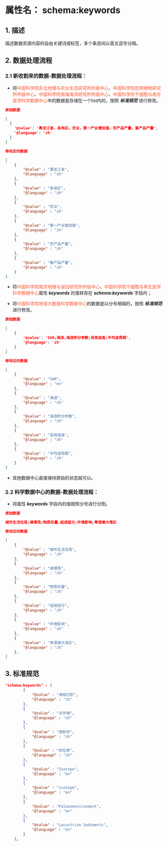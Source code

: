 # 属性名： schema:keywords

## 1. 描述
描述数据资源内容的自由关键词或标签，多个条目间以英文逗号分隔。

## 2. 数据处理流程
### 2.1 新收割来的数据-数据处理流程：
  * 将<font color="#fc5531">中国科学院东北地理与农业生态研究所所级中心</font>、<font color="#fc5531">中国科学院昆明植物研究所所级中心</font>、<font color="#fc5531">中国科学院南海海洋研究所所级中心</font>、<font color="#fc5531">中国科学院干细胞与再生医学科学数据中心</font>中的数据是存储在一个list内的，按照 ___标准规范___ 进行修改。
```json
原始数据

[
  {
    '@value': '黑龙江省，各地区，农业，第一产业增加值，农产品产量，畜产品产量',
    '@language': 'zh'
  }
]
``` 

```json
修改后的数据

[
    {
        "@value" : "黑龙江省",
        "@language" : "zh"
    },
    {
        "@value" : "各地区",
        "@language" : "zh"
    },
    {
        "@value" : "农业",
        "@language" : "zh"
    },
    {
        "@value" : "第一产业增加值",
        "@language" : "zh"
    },
    {
        "@value" : "农产品产量",
        "@language" : "zh"
    },
    {
        "@value" : "畜产品产量",
        "@language" : "zh"
    }
]
``` 

  * 将<font color="#fc5531">中国科学院南京地理与湖泊研究所所级中心</font>、<font color="#fc5531">中国科学院干细胞与再生医学科学数据中心</font>属性 ___keywords___ 的值转存在 ___schema:keywords___ 字段内； 

  * 将<font color="#fc5531">中国科学院地球大数据科学数据中心</font>的数据是以分号相隔的，按照 ___标准规范___ 进行修改。

```json
原始数据

[
    {
        '@value': 'SAR;海浪;海浪积分参数;有效波高;平均波周期', 
        '@language': 'zh'
    }
]
``` 

```json
修改后的数据

[
    {
        "@value" : "SAR",
        "@language" : "en"
    },
    {
        "@value" : "海浪",
        "@language" : "zh"
    },
    {
        "@value" : "海浪积分参数",
        "@language" : "zh"
    },
    {
        "@value" : "有效波高",
        "@language" : "zh"
    },
    {
        "@value" : "平均波周期",
        "@language" : "zh"
    }
]
``` 

  * 其他数据中心直接保持原始的状态就可以。

### 2.2 科学数据中心的数据-数据处理流程：
  * 将属性 ___keywords___ 字段内的值按照分号进行分割。

```json
原始数据

城市生活垃圾;填埋场;物质存量;组成组分;环境影响;粤港澳大湾区
``` 

```json
修改后的数据

[
    {
        "@value" : "城市生活垃圾",
        "@language" : "zh"
    },
    {
        "@value" : "填埋场",
        "@language" : "zh"
    },
    {
        "@value" : "物质存量",
        "@language" : "zh"
    },
    {
        "@value" : "组成组分",
        "@language" : "zh"
    },
    {
        "@value" : "环境影响",
        "@language" : "zh"
    },
    {
        "@value" : "粤港澳大湾区",
        "@language" : "zh"
    },
]
``` 
  



## 3. 标准规范
```json
"schema:keywords" : [
        {
            "@value" : "湖相沉积",
            "@language" : "zh"
        },
        {
            "@value" : "古环境",
            "@language" : "zh"
        },
        {
            "@value" : "孢粉学",
            "@language" : "zh"
        },
        {
            "@value" : "同位素",
            "@language" : "zh"
        },
        {
            "@value" : "Isotope",
            "@language" : "en"
        },
        {
            "@value" : "isotope",
            "@language" : "en"
        },
        {
            "@value" : "Palaeoenvironment",
            "@language" : "en"
        },
        {
            "@value" : "Lacustrine Sediments",
            "@language" : "en"
        }
    ],
``` 